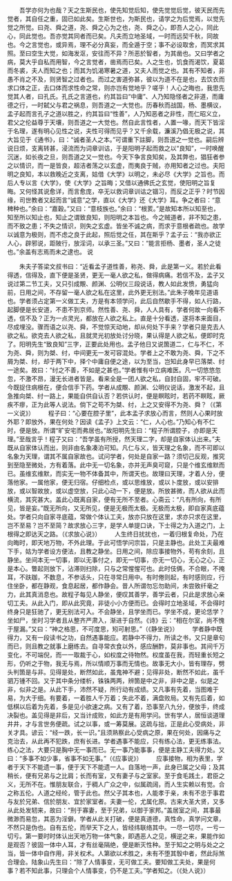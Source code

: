 <!-- { "loadSidebar": true } -->
　　吾学亦何为也哉？天之生斯民也，使先知觉后知，使先觉觉后觉，彼天民而先觉者，其自任之重，固已如此矣。生斯世也，为斯民也，请学之为后觉焉，以觉先觉之所觉。曰尧、舜之道，尧、舜之心为之也，尧、舜之心，即吾人之心，同此心，同此觉也。吾亦觉其同者而已矣。凡夫而立地圣域，一时而远契千秋，同故也。今之言觉也，或异焉，理不必分真妄，而全遁于空；事不必设取舍，而冥求其照。至曰空生大觉，如海发沤，安往而不异？所恶於智者，为其凿也。又曰学者之病，莫大乎自私而用智，今之言觉者，凿焉而已矣。人之生也，饥食而渴饮，夏葛而冬裘，夫人而知之也；而其为饥渴寒暑之道，又夫人而觉之也。其有不知者，非愚不肖之不及，则贤智之过者也。而过之害道弥甚，彼以为道不在是也，去饮衣而求口体之正，去口体而求性命之常，则亦岂有觉地乎？嗟乎！人心之晦也，我思先觉其人者，曰孔氏。孔氏之言道也，约其旨曰“中庸”、人乃知隐怪者之非道，而庸德之行，一时弑父与君之祸息，则吾道之一大觉也。历春秋而战国，杨、墨横议，孟子起而言孔子之道以胜之，约其旨曰“性善”，人乃知恶者之非性，而仁昭义立，君父之伦益尊于天壤，则吾道之一大觉也。然自此言性者，人置一喙，而天下皆淫于名理，遂有明心见性之说，夫性可得而见乎？又千余载，濂溪乃倡无极之说，其大旨见于《通书》，曰：“诚者圣人之本。”可谓重下註脚，则吾道之一觉也。嗣后辨说日烦，支离转甚，浸流而为词章训诂，于是阳明子起而救之以“良知”，一时唤醒沉迷，如长夜之旦，则吾道之又一觉也。今天下争言良知矣，及其弊也，猖狂者参之以情识，而一是皆良，超洁者荡之以玄虚，而夷良于贼，亦用知者之过也。夫阳明之良知，本以救晚近之支离，姑借《大学》以明之，未必尽《大学》之旨也。而后人专以言《大学》，使《大学》之旨晦；又借以通佛氏之玄觉，使阳明之旨复晦。又何怪其说愈详，而言愈庞，卒无以救词章训诂之锢习，而反之正乎？时节因缘，司世教者又起而言“诚意”之学，直以《大学》还《大学》耳。争之者曰：“意稗种也。”余曰：“嘉穀。”又曰：“意枝族也。”余曰：“根荄。”是故知本所以知至也，知至所以知止也，知止之谓致良知，则阳明之本旨也。今之贼道者，非不知之患，而不致之患；不失之情识，则失之玄虚。皆坐不诚之病，而求于意根者疏也。故学以诚意为极则，而不虑之良于此起，照后觉之任，其在斯乎？孟子云：“我亦欲正人心，辟邪说，距陂行，放淫词，以承三圣。”又曰：“能言拒杨、墨者，圣人之徒也。”余盖有志焉而未之逮也。
说

　　朱夫子答梁文叔书曰：“近看孟子道性善，称尧、舜，此是第一义。若於此看得透，信得及，直下便是圣贤，更无一毫人欲之私，做得病痛。若信不及，孟子又说过第二节工夫，又只引成覸、颜渊、公明仪三段说话，教人如此发愤，勇猛向前，日用之间，不存留一毫人欲之私在这里，此外更无别法。”此朱子晚年见道语也。学者须占定第一义做工夫，方是有本领学问，此后自然歇手不得，如人行路，起脚便是长安道，不患不到京师。然性善、尧、舜，人人具有，学者何故一向看不透，信不及？正为一点灵光，都放在人欲之私上。直是十分看透，遂将本来面目，尽成埋没。骤而语之以尧、舜，不觉惊天动地，却从何处下手来？学者只是克去人欲之私。欲克去人欲之私，且就灵光初放处讨分晓，果认得是人欲之私，便即时克了。阳明先生“致良知”三字，正要此处用也。孟子他日又说箇道二，仁与不仁，不为尧、舜，则为桀、纣，中间更无一发可容混处。学者上之不敢为尧、舜，下之不屑为桀、纣，却于两下中，择个中庸自便之途，以为至当，岂知此身早已落桀、纣一途矣。故曰：“纣之不善，不如是之甚也。”学者惟有中立病难医。凡一切悠悠忽忽，不激不昂，漫无长进者皆是。看来全是一团人欲之私，自封自固，牢不可破。今既捉住病根在，便合信手下药。学者从成覸、颜渊、公明仪说话，激发不起，且急推向桀、纣一路上，果能自供自认否？若供认时，便是瞑眩时，若药不瞑眩，厥疾不瘳，正为此等人说法。倘下之苟不为桀、纣，上之又安得不为尧、舜？（《第一义说》）
　　程子曰：“心要在腔子里”，此本孟子求放心而言，然则人心果时放外耶？即放外，果在何处？因读《孟子》上文云：“仁，人心也。”乃知心有不仁时，便是放。所谓“旷安宅而弗居也。”故阳明先生曰：“程子所谓腔子，亦即是天理。”至哉言乎！程子又曰：“吾学虽有所授，然天理二字，却是自家体认出来。”夫既从自家体认而出，则非由名象凑泊可知。凡仁与义，皆天理之名象，而不可即以名象为天理，谓其不属自家故也。试问学者，何处是自家一路？须切己反观，推究到至隐至微处，方有着落。此中无一切名象，亦并无声臭可窥，只是个维玄维默而已。虽维玄维默，而实无一物不体备其中，所谓天也。故理曰天理，才着人分，便落他家。一属他家，便无归宿。仔细检点，或以思维放，或以卜度放，或以安排放，或以智故放，或以虚空放，只此心动一下，便是放。所放甚微，而人欲从此而横流，其究甚大。盖此心既离自家，便有无所不至者。心斋云：“凡有所向，有所见，皆是妄。”既无所向，又无所见，便是无极而太极。无极而太极，即自家真底蕴处。学者只向自家寻底蕴，常做个体认工夫，放亦只放在这里，求亦只求在这里，岂不至易？岂不至简？故求放心三字，是学人单提口诀，下士得之为入道之门，上根得之即达天之路。（《求放心说》）
　　人生终日扰扰也，一着归根复命处，乃在向晦时，即天地万物，不外此理。于此可悟学问宗旨，只是主静也。此处工夫最难下手，姑为学者设方便法，且教之静坐。日用之间，除应事接物外，苟有余刻，且静坐。坐间本无一切事，即以无事付之，即无一切事，亦无一切心，无心之心，正是本心。瞥起则放下，沾滞则扫除，只与之常惺惺可也。此时伎俩，不合眼，不掩耳，不趺跏，不数息，不参话头，只在寻常日用中。有时倦则起，有时感则应，行住坐卧，都在静观，食息起居，都作静会。昔人所谓勿忘勿助间，未尝致纤毫之力，此其真消息也。故程子每见人静坐，便叹其善学，善学云者，只此是求放心亲切工夫。从此入门，即从此究竟，非徒小小方便而已。会得时立地圣域，不会得时终身只是狂驰了，更无别法可入。不会静坐，且学坐而已。学坐不成，更论恁学？坐如尸，坐时习学者且从整齐严肃入，渐进于自然。《诗》云：“相在尔室，尚不愧于屋漏。”又曰：“神之格思，不可度思，矧可射思。”（《静坐说》）
　　学者静中既得力，又有一段读书之功，自然遇事能应。若静中不得力，所读之书，又只是章句而已，则且教之就事上磨练去。自寻常衣食以外，感应酬酢，莫非事也。其间千万变化，不可端倪，而一一取裁于心，如权度之待物然。权度虽在我，而轻重长短之形，仍听之于物，我无与焉，所以情顺万事而无情也。故事无大小，皆有理存，劈头判箇是与非。见得是处，断然如此，虽鬼神不避；见得非处，断然不如此，虽千驷万锺不回。又于其中条分缕析，铢铢两两，辨箇是中之非，非中之是，似是之非，似非之是。从此下手，沛然不疑，所行动有成绩。又凡事有先着，当图难于易，为大于细。有要着，一着胜人千万着；失此不着，满盘败局。又有先后着，如低棋以后着为先着，多是见小欲速之病。又有了着，恐事至八九分，便放手，终成决裂也。盖见得是非后，又当计成败，如此方是有用学问。世有学人，居恒谈道理井井，才与言世务便疏。试之以事，或一筹莫展。这疏与拙，正是此心受病处，非关才具。谚云：“经一跌，长一识。”且须熟察此心受病之原，果在何处，因痛与之克治去，从此再不犯跌，庶有长进。学者遇事不能应，只有练心法，更无练事法。练心之法，大要只是胸中无一事而已。无一事乃能事事，便是主静工夫得力处。又曰：“多事不如少事，省事不如无事。”（《应事说》）
　　应事接物，相为表里，学者于天下不能遗一事，便于天下不能遗一人。自落地一声，此身已属之父母；及其稍长，便有兄弟与之比肩；长而有室，又有妻子与之室家。至于食毛践土，君臣之义，无所不在。惟朋友联合，于稠人广众之中，似属疏阔，而人生实赖以有觉。合之称五伦。人道之经纶，管于此也。然父子其本也，人能孝于亲，未有不忠于事君与友於兄弟、信於朋友、宜於家室者。夫妻一伦，尤属化原。古来大圣大贤，又多从此处发轫来，故曰：“刑于寡妻，至于兄弟，以御于家邦。”盖居室之间，其事最微渺而易忽，其恶为淫僻。学者从此关打破，便是真道德，真性命，真学问文章，不然只是伪也。自有五伦，而举天下之人，皆经纬联络其中。一尽一切尽，一亏一切亏。第一要时时体认出天地万物一体气象，即遇恶人之见，横逆之来，果能作如是观否？彼固一体中人耳，才有丝毫隔绝，便是断灭性种。至于知之之明与处之之当，皆一体中自作用，非关权术。人第欲以术胜之，未有不堕其彀中者，然此际煞合理会。陆象山先生曰：“除了人情事变，无可做工夫。要知做工夫处，果是何事？若不知此事，只理会个人情事变，仍不是工夫。”学者知之。（《处人说》）
